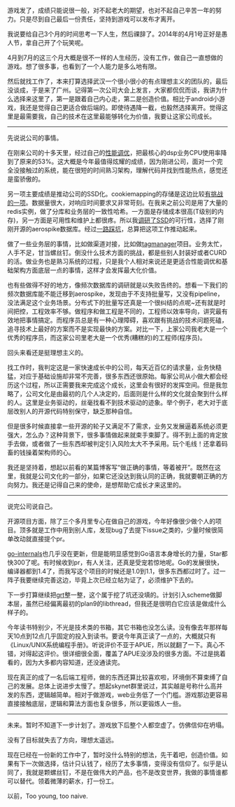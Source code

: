游戏发了，成绩只能说很一般，对不起老大的期望，也对不起自己辛苦一年的努力。只是尽到自己最后一份责任，坚持到游戏可以发布才离开。

我说要给自己3个月的时间思考一下人生，然后祼辞了。2014年的4月1号正好是愚人节，拿自己开了个玩笑呢。

4月到7月的这三个月大概是很不一样的人生经历，没有工作，做自己一直想做的游戏。想了很多事，也看到了一个人能力是多么地有限。

然后就找工作了，本来打算选择武汉一个很小很小的有点理想主义的团队的，最后没谈成，于是来了广州。记得第一次公司大会上发言，大家都侃侃而谈，我讲为什么选择来这里了，第一是跟着自己内心走，第二是创造价值。相比于android小游戏，我还是觉得自己更适合做后端的。即使待遇降一截，也毅然选择离开。觉得这里是最需要我，自己的技术在这里最能够转化为价值，我要让这家公司成长。

---------

先说说公司的事情。

在刚来公司的十多天里，经过自己的[性能调优](./go-pprof.md)，把最核心的dsp业务CPU使用率降到了原来的53%。这大概是今年最值得炫耀的成绩，因为刚进公司，面对一个完全没接触过的系统，能在很短的时间熟习架构，理解代码并找到性能热点，感觉还是蛮骄傲的。

另一项主要成绩是推动公司的SSD化。cookiemapping的存储是这边比较[有挑战的一项](./dsp-challenge.md)。数据量很大，对响应时间要求又非常苛刻。在我来之前公司是用了大量的redis实例，做了分库和业务层的一致性哈希。一方面是存储成本很高(T级别的内存)，另一方面是可用性和维护上都很疼。所以我[调研了SSD](./aerospike.slide)的可行性，选择了刚刚开源的aerospike数据库。经过[一路踩坑](./aerospike-trap.md)，总算把这项工作推动起来。

做了一些业务层的事情，比如做渠道对接，比如做[tagmanager](http://web.tagmanager.cn/)项目。业务太忙，人手不足，甘当螺丝钉。倒没什么技术方面的挑战，都是些别人封装好或者CURD的活。做业务也是熟习系统的过程，只是我个人相对来说还是更适合性能调优和基础架构方面底层一点的事情，这样才会发挥最大化价值。

也有些做得不好的地方，像频次数据库的调研就是以失败告终的。想看一下我们的频次数据库能不能迁移到aerospike，发现由于不支持批量写，又没有pipeline，没法满足这个业务场景。分布式下的批量写还真是一个很纠结的点呢~还有就是时间把控，工程效率不够。做程序和做工程是不同的，工程师以效率导向，讲究最有效地把事情搞定。而程序员总是有一种心理障碍，喜欢跟有挑战的技术问题死磕，追寻技术上最好的方案而不是实现最快的方案。对比一下，上家公司我老大是一个优秀的程序员，而这家公司里老大是一个优秀(糟糕的)的工程师(程序员)。

回头来看还是挺理想主义的。

找工作时，我判定这是一家快速成长中的公司，每天近百亿的请求量，业务快糙猛，对应于基础设施却非常不完善，很多东西还很原始。每家公司从小做大都会经历这个过程，所以正需要我来完成这个成长，这里会有很好的发挥空间。但是我忽略了，公司文化是由最初的几个人决定的，后面则是什么样的文化就会聚到什么样的人。这里是业务驱动的，丝毫找看不到技术驱动的迹象。举个例子，老大对于底层改别人的开源代码特别保守，缺乏那种自信。

但是很多时候直接拿一些开源的轮子又满足不了需求，业务又发展逼着系统必须更强大，怎么办？这种背景下，很多事情做起来就束手束脚了。得不到上面的肯定放手去做，或者做了一些东西却被判定引入风险太大不予采用。玩个毛线！还拿着码畜的钱操着架构师的心。

我还是坚持着，想起以前看的某篇博客写“做正确的事情，等着被开”。既然在这里，我就是公司文化的一部分，如果它还没达到我认同的正确，我就要朝正确的方向努力。我还是记得自己来的使命，是想帮助它成长才来这里的。

----------

说完公司说自己。

开源项目方面，除了三个多月里专心在做自己的游戏，今年好像很少做个人的项目。顶多就是工作中用到别人库，发现bug了去提下issue之类的，少量时候很简单改动就直接提个pr。

[go-internals](https://github.com/tiancaiamao/go-internals)也几乎没在更新，但是能明显感觉到Go语言本身增长的力量，Star都快300了呢。有时候收到pr，有人关注，还真是受宠若惊地呢。Go的发展很快，编译器都到1.4了，而我写这个项目的时候还是1.0到1.1，很多东西都过时了。过一阵子我要继续完善这边，毕竟上次已经立帖为证了，必须维护下去的。

下一步打算继续把[grt](./grt.md)整一整，这个属于挖了坑还没填的。计划引入scheme做脚本层，虽然已经偏离最初的plan9的libthread，但我还是很明白它应该是做成什么样子的。

今年读书特别少，不光是技术类的书箱，其它书箱也没怎么读。没有像去年那样每天10点到12点几乎固定的投入到读书。要说今年真正读了一点的，大概就只有《Linux/UNIX系统编程手册》。听说评价不亚于APUE，所以就翻了一下。真心不错，对得起这评价。很详细很全面，覆盖了APUE没涉及的很多方面。不过是挑着看的，因为大多都内容知道，还没通读完。

现在真正的成了一名后端工程师，做的东西还算比较喜欢啦，环境倒不算束缚了自己的发展。总体上说进步太慢了。想起skynet群里说过，其实越是号称什么高并发的东西，逻辑越简单。相对于做游戏，web业务低了一个门槛。游戏那边更容易直接接触底层，逻辑和算法方面也复杂很多，所以更锻炼人一些。

-------

未来。暂时不知道下一步计划了。游戏放下后整个人都空虚了。仿佛信仰在坍塌。

没有了目标就失去了方向，理想太遥远。

现在已经在一份新的工作中了，暂时没什么特别的想法，先干着吧，创造价值。如果有下一次做选择，估计只认钱了，经历了太多事情，变得没有信仰了。似乎是认同了，我就是颗螺丝钉，不是在做伟大的产品，也不是改变世界，我做的事情谁都可以替代。领着微薄的薪水，打一份工。

以前，Too young, too naive.



